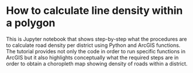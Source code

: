 # How to calculate line density within a polygon

This is Jupyter notebook that shows step-by-step what the procedures are to calculate road density per district using Python and ArcGIS functions. The tutorial provides not only the code in order to run specific functions in ArcGIS but it also highlights conceptually what the required steps are in order to obtain a choropleth map showing density of roads within a district.  


